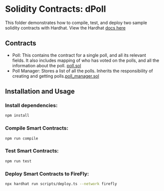 # Solidity Contracts: dPoll

This folder demonstrates how to compile, test, and deploy two sample solidity contracts with Hardhat. View the Hardhat [docs here](https://hardhat.org/hardhat-runner/docs/guides/compile-contracts)

## Contracts

- Poll: This contains the contract for a single poll, and all its relevant fields. It also includes mapping of who has voted on the polls, and all the information about the poll. [poll.sol](./contracts/poll.sol)
- Poll Manager: Stores a list of all the polls. Inherits the responsibility of creating and getting polls.[poll_manager.sol](./contracts/poll_manager.sol)

## Installation and Usage

### Install dependencies:

```bash
npm install
```

### Compile Smart Contracts:

```bash
npm run compile
```

### Test Smart Contracts:

```bash
npm run test
```

### Deploy Smart Contracts to FireFly:

```bash
npx hardhat run scripts/deploy.ts --network firefly
```
